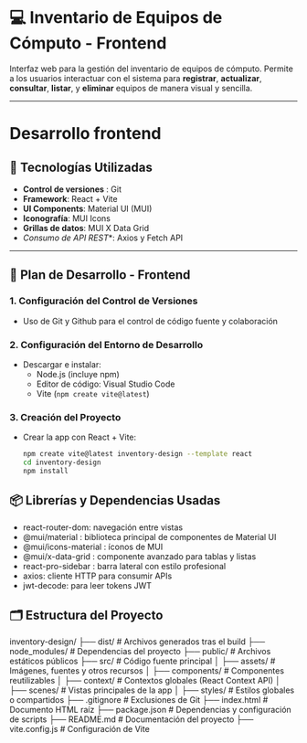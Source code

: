 # 💻 Inventario de Equipos de Cómputo - Frontend 

Interfaz web para la gestión del inventario de equipos de cómputo.
Permite a los usuarios interactuar con el sistema para **registrar**, **actualizar**, **consultar**, **listar**, y **eliminar** equipos de manera visual y sencilla.

---

# Desarrollo frontend 

## 🚀 Tecnologías Utilizadas 

- **Control de versiones** : Git
- **Framework**: React + Vite
- **UI Components**: Material UI (MUI)
- **Iconografía**: MUI Icons
- **Grillas de datos**: MUI X Data Grid 
- *Consumo de API REST**: Axios y Fetch API

---

## 🧩 Plan de Desarrollo - Frontend 

### 1. Configuración del Control de Versiones

  - Uso de Git y Github para el control de código fuente y colaboración 

### 2. Configuración del Entorno de Desarrollo 

- Descargar e instalar:
  - Node.js (incluye npm)
  - Editor de código: Visual Studio Code
  - Vite (`npm create vite@latest`)
 
### 3. Creación del Proyecto 

- Crear la app con React + Vite:

  ```bash
  npm create vite@latest inventory-design --template react
  cd inventory-design
  npm install

## 📦 Librerías y Dependencias Usadas
  - react-router-dom: navegación entre vistas
  - @mui/material : biblioteca principal de componentes de Material UI
  - @mui/icons-material : íconos de MUI
  - @mui/x-data-grid : componente avanzado para tablas y listas
  - react-pro-sidebar : barra lateral con estilo profesional 
  - axios: cliente HTTP para consumir APIs
  - jwt-decode: para leer tokens JWT

## 🗂️ Estructura del Proyecto

inventory-design/
├── dist/ # Archivos generados tras el build
├── node_modules/ # Dependencias del proyecto
├── public/ # Archivos estáticos públicos
├── src/ # Código fuente principal
│ ├── assets/ # Imágenes, fuentes y otros recursos
│ ├── components/ # Componentes reutilizables
│ ├── context/ # Contextos globales (React Context API)
│ ├── scenes/ # Vistas principales de la app
│ ├── styles/ # Estilos globales o compartidos
├── .gitignore # Exclusiones de Git
├── index.html # Documento HTML raíz
├── package.json # Dependencias y configuración de scripts
├── README.md # Documentación del proyecto
├── vite.config.js # Configuración de Vite
    
  




